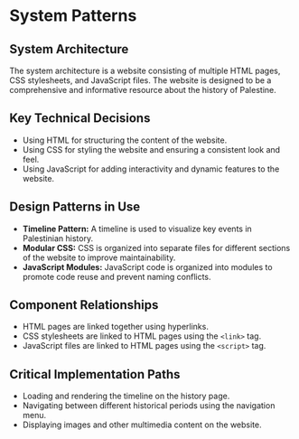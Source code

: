 # System Patterns

## System Architecture

The system architecture is a website consisting of multiple HTML pages, CSS stylesheets, and JavaScript files. The website is designed to be a comprehensive and informative resource about the history of Palestine.

## Key Technical Decisions

-   Using HTML for structuring the content of the website.
-   Using CSS for styling the website and ensuring a consistent look and feel.
-   Using JavaScript for adding interactivity and dynamic features to the website.

## Design Patterns in Use

-   **Timeline Pattern:** A timeline is used to visualize key events in Palestinian history.
-   **Modular CSS:** CSS is organized into separate files for different sections of the website to improve maintainability.
-   **JavaScript Modules:** JavaScript code is organized into modules to promote code reuse and prevent naming conflicts.

## Component Relationships

-   HTML pages are linked together using hyperlinks.
-   CSS stylesheets are linked to HTML pages using the `<link>` tag.
-   JavaScript files are linked to HTML pages using the `<script>` tag.

## Critical Implementation Paths

-   Loading and rendering the timeline on the history page.
-   Navigating between different historical periods using the navigation menu.
-   Displaying images and other multimedia content on the website.
